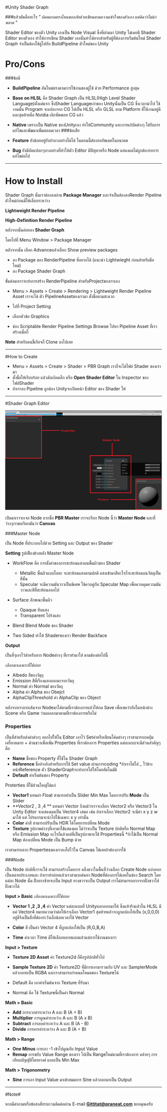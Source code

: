 #Unity Shader Graph

###แล้วมันคืออะไร 
  *" ผิดพลาดตรงไหนขออภัยด้วยเขียนตามความเข้าใจของตัวเอง แต่คิดว่าไม่น่าพลาด "*

Shader Editor ของตัว Unity เองเป็น Node Visual ซึ่งที่ผ่านมา Unity ไม่เคยมี Shader Editor ของตัวเอง
ทำให้การเขียน Shader เองนั้นทำได้ยากสำหรับผู้ที่ต้องการเริ่มต้นใหม่ Shader Graph จำเป็นต้องใช้คู่ไปกับ BuildPipeline ตัวใหม่ของ Unity 

# Pro/Cons
###ข้อดี
 * **BuildPipeline** อันใหม่ตรงตามการใข้งานของผู้ใช้ ด้วย Performance สูงสุด

 * **Base on HLSL** คือ Shader Graph เป็น HLSL(High Level Shader Language)ตั้งแต่แรก ซึ่งShader Languageเก่าของ Unityนั้นเป็น CG ซึ่งเวลานำไป 
     ใช้งานนั้น Program จะแปลงจาก CG ไปเป็น HLSL หรือ GLSL ตาม Platform ที่ใช้งานอยู่ดี และสุดท้ายคือ Nvidia เลิกซัพพอท CG แล้ว

 * **Native** เพราะเป็น Native ของUnityเอง ทำให้Community และการแก้บัคต่างๆ ได้รับการแก้ไขและพัฒนาเพิ่มตลอดเวลา
###ข้อเสีย
 * **Feature** ยังน้อยอยู่ยังทำบางอย่างไม่ได้ ในตอนนี้ต้องรออัพเดทในอนาคต
 * **Bug** ยังมีบัคแปลกๆบางอย่างที่ทำให้ตัว Editor มีปัญหาหรือ Node แสดงผลไม่ถูกต้องรอการแก้ไขต่อไป

***
# How to Install


Shader Graph นั้นเราต้องลงผ่าน **Package Manager**
และจำเป็นต้องลงRender Pipeline ตัวใหม่ก่อนมีให้เลือกระหว่าง

**Lightweight Render Pipeline**

**High-Definition Render Pipeline**

หลังจากนั้นค่อยลง **Shader Graph**

โดยไปที่ Menu Window > Package Manager 

หลังจากนั้น เลือก Advanceแล้วเลือก Show preview packages 

* ลง Package ของ RenderPipeline ที่อยากได้ (แนะนำ Lightwieght ก่อนสำหรับมือใหม่)
* ลง Package Shader Graph

ขั้นต่อมาเราจะทำการสร้าง RenderPipeline สำหรับProjectของเราเอง

 * Menu > Assets > Create > Rendering > Lightweight Render Pipeline Asset เราจะได้ ตัว PipelineAssetของเรามา ตั้งชื่อตามสะดวก

 * ไปที่ Project Setting 
 * เลือกหัวข้อ Graphics 
 * ช่อง Scriptable Render Pipeline Settings Browse ไปหา Pipeline Asset ที่เราสร้างเมื่อกี้


**Note** สำหรับคนขี้เกียจก็ Clone ลงไปเลย

***

#How to Create

 * Menu > Assets > Create > Shader > PBR Graph เราก็จะได้ไฟล์ Shader ของเรามา
 * ตั้งชื่อให้เรียบร้อย แล้วดับเบิลคลิ้ก หรือ **Open Shader Editor** ใน Inspector ของไฟล์Shader
 * ถ้าเราลง Pipeline ถูกต้อง Unityจะเปิดหน้า Editor ของ Shader ให้

***
#Shader Graph Editor

![home](readmeAssets/graphScreen.png)


 เปิดมาเราจะเจอ Node แรกชื่อ **PBR Master** เราจะเรียก Node นี้ว่า **Master Node** และที่ว่างๆเราขอเรียกมันว่า **Canvas**  

###Master Node

เป็น Node ที่ประกอบไปด้วย Setting และ Output ของ Shader
 
**Setting** รูปเฟืองข้างหลัง Master Node 

* WorkFlow คือ การตั้งค่าของการสะท้อนแสงบนพื้นผิวของ Shader
    * Metallic พื้นผิวแบบโลหะ จะสะท้อนแสงตามปกติ แสงเข้ามาสีอะไรก็จะสะท้อนบนวัตถุเป็นสีนั้น
    * Specular จะมีความมันวาวเป็นพิเศษ ใช้ควบคู่กับ Specular Map เพื่อควบคุมความมันวาวและสีที่สะท้อนออกไป

*  Surface ลักษณะพื้นผิว

    * Opaque ทึบแสง
    * Transparent โปร่งแสง

* Blend Blend Mode ของ Shader
* Two Sided ทำให้ Shaderของเรา Render Backface 

**Output**


 เป็นที่ๆเอาไว้สำหรับลาก Nodeต่างๆ ที่เราทำมาใส่ ตามช่องต่อไปนี้

*เลือกมาเฉพาะที่ใช้บ่อย*

 * Albedo สีของวัตุถุ
 * Emission สีที่เรืองแสงออกมาจากวัตถุ
 * Normal ค่า Normal ของวัตถุ
 * Alpha ค่า Alpha ของ Obejct 
 * AlphaClipThreshold ค่า AlphaClip ของ Object 

หลังจากเราลากเส้นจาก Nodeมาใส่ตามที่เราต้องการแล้วให้กด Save เพื่อเชคว่ากับในหน้าต่าง Scene หรือ Game ว่าผลออกมาตามที่เราต้องการหรือไม่

### Properties

เป็นที่สำหรับส่งค่าต่างๆ ออกไปให้ใน Editor เอาไว้ Setค่าหรือเขียนโค้ดต่างๆ เราสามารถกดปุ่มเครื่องหมาย + ด้านขวาเพื่อเพิ่ม Properties ที่เราต้องการ
Properties แต่ละแบบจะมีส่วนสำคัญๆ คือ
 
* **Name** ชื่อของ Property ที่ใช้ใน Shader Graph
* **Reference** ชื่ออ้างอิงสำหรับการใช้ Set value ผ่านการcoding *ถ้าเราไม่ใส่ _ ไว้ข้างหน้าReference ตัว ShaderGraphจะทำการใส่ให้โดยอัตโนมัติ
* **Default** ค่าเริ่มต้นของ Property

Proterties ที่ใช้ส่วนใหญ่ได้แก่ 

* **Vector1** แทนค่า Float สามารถทำเป็น Slider Min Max โดยการปรับ **Mode** เป็น Slider
* **Vector2 , 3 ,4 ** แทนค่า Vector ถึงแม้ว่าเราจะเลือก Vector2 หรือ Vector3 ใน Unity Editor จะแสดงผลเป็น Vector4 เสมอ เช่น ถ้าเราเลือก Vector2 จะมีค่า x y z w มาให้ แต่ โปรแกรมจะนำไปใช้เฉพาะ x y เท่านั้น
* **Color** ค่าสี สามารถปรับเป็น HDR ได้โดยการเปลี่ยน Mode
* **Texture** รูปภาพต่างๆที่เอามาใช้แสดงผล ไม่ว่าจะเป็น Texture ปกติหรือ Normal Map หรือ Emission Map อะไรก็แล้วแต่ที่เป็นรูปภาพจะใช้ Propertiesนี้ *ถ้าใช้เป็น Normal Map ต้องเปลี่ยน Mode เป็น Bump ด้วย

เราสามารถลาก Propertiesของเราลงไปไว้ใน Canvas ได้เลยถ้าต้องการใช้

###Node

เป็น Node ปกติที่เราจะใช้ สามารถสร้างโดยการ คลิ้งขวาในพื้นที่ว่างเลือก Create Node แบ่งออกเป็นหลายประเภทและ ถ้าเราทำบ่อยแล้วเราสามาถค้นหา Nodeที่ต้องการได้เลยในช่อง Search โดยแต่ละ Node นั้น ฝั่งทางซ้ายจะเป็น Input ทางขวาจะเป็น Output เราไม่สามารถลากจากฝั่งขวาใส่ฝั่งขวาได้


**Input > Basic**
  *เลือกมาเฉพาะที่ใช้บ่อย*
 
 * **Vector 1 ,2 ,3 ,4** ค่า Vector แต่ละแบบที่ Unityแยกออกมาให้ ซึ่งแท้จริงแล้วใน HLSL มีแค่ Vector4 หมายความว่าต่อให้เราเลือก Vector1 สุดท้ายแล้วจะถูกแปลงให้เป็น (x,0,0,0) อยู่ดีจึงเป็นสิ่งที่ต้องระวังเล็กน้อยเวลาใช้ Vector

 * **Color** สี เป็นค่า Vector 4 ที่ถูกแปลงให้เป็น (R,G,B,A) 

 * **Time** ค่าเวลา Time มีให้เลือกหลายแบบแล้วแต่การใช้งานของเรา 

**Input > Texture**

 * **Texture 2D Asset** ค่า Texture2d ก็คือรูปปกติทั่วไป

 * **Sample Texture 2D** ค่า Texture2D ที่มีการเอามารวมกับ UV และ SamplerMode แล้วกลายเป็น RGBA และเราสามารถกำหนดโหมดของ Textureได้
  
* Default คือ เอาค่าเริ่มต้นจาก Texture ที่รับมา
* Normal คือ ใช้ Textureนี้เป็นค่า Normal
 
**Math > Basic**

 * **Add** การบวกค่าระหว่าง A และ B (A + B)
 * **Multiplier** การคูณค่าระหว่าง A และ B (A x B) 
 * **Subtract** การลบค่าระหว่าง A และ B  (A - B)
 * **Divide** การหารค่าระหว่าง A และ B (A ÷ B)
 
**Math > Range**

 * **One Minus** การเอา -1 เข้าไปคูณกับ Input Value
 * **Remap** การขยับ Value Range ของเรา ไปเป็น Rangeใหม่ตามที่เราต้องการ คล้ายๆ การเทียบบัญญัติไตรยางศ์ แบบเป็น Min Max

**Math > Trigonometry**

 * **Sine** การเอา Input Value มาเข้าสมมการ Sine แล้วออกมาเป็น Output


***

#Note#


 หากมีคำถามหรือข้อสงสัยรบกวนติดต่อผ่าน E-mail **Gittitat@praneat.com** ขอบคุณครับ









	 
